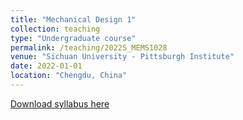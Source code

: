 ```yaml
---
title: "Mechanical Design 1"
collection: teaching
type: "Undergraduate course"
permalink: /teaching/2022S_MEMS1028
venue: "Sichuan University - Pittsburgh Institute"
date: 2022-01-01
location: "Chengdu, China"
---
```

[Download syllabus here](http://Liuchao-JIN.github.io/files/teaching/2022S_MEMS1028.pdf)
